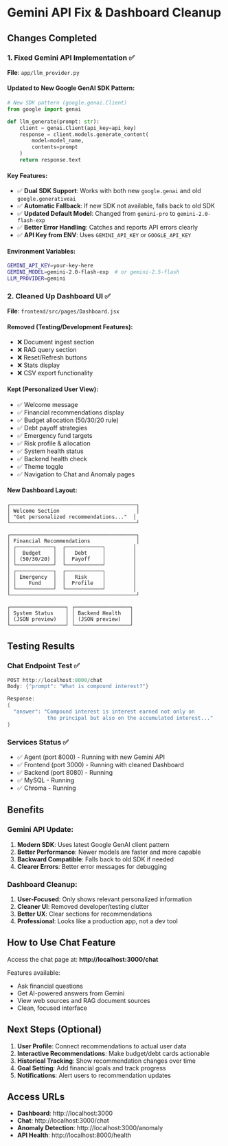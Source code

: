 # Gemini API Fix & Dashboard Cleanup

## Changes Completed

### 1. Fixed Gemini API Implementation ✅
**File**: `app/llm_provider.py`

#### Updated to New Google GenAI SDK Pattern:
```python
# New SDK pattern (google.genai.Client)
from google import genai

def llm_generate(prompt: str):
    client = genai.Client(api_key=api_key)
    response = client.models.generate_content(
        model=model_name,
        contents=prompt
    )
    return response.text
```

#### Key Features:
- ✅ **Dual SDK Support**: Works with both new `google.genai` and old `google.generativeai`
- ✅ **Automatic Fallback**: If new SDK not available, falls back to old SDK
- ✅ **Updated Default Model**: Changed from `gemini-pro` to `gemini-2.0-flash-exp`
- ✅ **Better Error Handling**: Catches and reports API errors clearly
- ✅ **API Key from ENV**: Uses `GEMINI_API_KEY` or `GOOGLE_API_KEY`

#### Environment Variables:
```bash
GEMINI_API_KEY=your-key-here
GEMINI_MODEL=gemini-2.0-flash-exp  # or gemini-2.5-flash
LLM_PROVIDER=gemini
```

### 2. Cleaned Up Dashboard UI ✅
**File**: `frontend/src/pages/Dashboard.jsx`

#### Removed (Testing/Development Features):
- ❌ Document ingest section
- ❌ RAG query section
- ❌ Reset/Refresh buttons
- ❌ Stats display
- ❌ CSV export functionality

#### Kept (Personalized User View):
- ✅ Welcome message
- ✅ Financial recommendations display
- ✅ Budget allocation (50/30/20 rule)
- ✅ Debt payoff strategies
- ✅ Emergency fund targets
- ✅ Risk profile & allocation
- ✅ System health status
- ✅ Backend health check
- ✅ Theme toggle
- ✅ Navigation to Chat and Anomaly pages

#### New Dashboard Layout:
```
┌─────────────────────────────────────────┐
│ Welcome Section                         │
│ "Get personalized recommendations..."  │
└─────────────────────────────────────────┘

┌─────────────────────────────────────────┐
│ Financial Recommendations               │
│ ┌────────────┐  ┌────────────┐         │
│ │  Budget    │  │   Debt     │         │
│ │ (50/30/20) │  │  Payoff    │         │
│ └────────────┘  └────────────┘         │
│ ┌────────────┐  ┌────────────┐         │
│ │ Emergency  │  │   Risk     │         │
│ │    Fund    │  │  Profile   │         │
│ └────────────┘  └────────────┘         │
└─────────────────────────────────────────┘

┌──────────────────┐ ┌──────────────────┐
│ System Status    │ │ Backend Health   │
│ (JSON preview)   │ │ (JSON preview)   │
└──────────────────┘ └──────────────────┘
```

## Testing Results

### Chat Endpoint Test ✅
```powershell
POST http://localhost:8000/chat
Body: {"prompt": "What is compound interest?"}

Response:
{
  "answer": "Compound interest is interest earned not only on 
             the principal but also on the accumulated interest..."
}
```

### Services Status ✅
- ✅ Agent (port 8000) - Running with new Gemini API
- ✅ Frontend (port 3000) - Running with cleaned Dashboard
- ✅ Backend (port 8080) - Running
- ✅ MySQL - Running
- ✅ Chroma - Running

## Benefits

### Gemini API Update:
1. **Modern SDK**: Uses latest Google GenAI client pattern
2. **Better Performance**: Newer models are faster and more capable
3. **Backward Compatible**: Falls back to old SDK if needed
4. **Clearer Errors**: Better error messages for debugging

### Dashboard Cleanup:
1. **User-Focused**: Only shows relevant personalized information
2. **Cleaner UI**: Removed developer/testing clutter
3. **Better UX**: Clear sections for recommendations
4. **Professional**: Looks like a production app, not a dev tool

## How to Use Chat Feature

Access the chat page at: **http://localhost:3000/chat**

Features available:
- Ask financial questions
- Get AI-powered answers from Gemini
- View web sources and RAG document sources
- Clean, focused interface

## Next Steps (Optional)

1. **User Profile**: Connect recommendations to actual user data
2. **Interactive Recommendations**: Make budget/debt cards actionable
3. **Historical Tracking**: Show recommendation changes over time
4. **Goal Setting**: Add financial goals and track progress
5. **Notifications**: Alert users to recommendation updates

## Access URLs
- **Dashboard**: http://localhost:3000
- **Chat**: http://localhost:3000/chat
- **Anomaly Detection**: http://localhost:3000/anomaly
- **API Health**: http://localhost:8000/health

